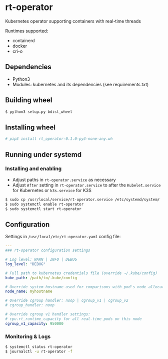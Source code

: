 # rt-operator

Kubernetes operator supporting containers with real-time threads

Runtimes supported:
- containerd
- docker
- cri-o

## Dependencies
- Python3
- Modules: kubernetes and its dependencies (see requirements.txt)

## Building wheel
```bash
$ python3 setup.py bdist_wheel
```

## Installing wheel
```bash
# pip3 install rt_operator-0.1.0-py3-none-any.wh
```

## Running under systemd
### Installing and enabling
- Adjust paths in `rt-operator.service` as necessary
- Adjust `After` setting in `rt-operator.service` to after the `Kubelet.service` for Kubernetes or `k3s.service` for K3S

```bash
$ sudo cp /usr/local/service/rt-operator.service /etc/systemd/system/
$ sudo systemctl enable rt-operator
$ sudo systemctl start rt-operator
```

## Configuration
Settings in `/usr/local/etc/rt-operator.yaml` config file:
```yaml
---
### rt-operator configuration settings

# Log level: WARN | INFO | DEBUG 
log_level: "DEBUG"

# Full path to kubernetes credentials file (override ~/.kube/config)
kube_path: /path/to/.kube/config

# Override system hostname used for comparisons with pod's node allocation
node_name: myhostname

# Override cgroup handler: noop | cgroup_v1 | cgroup_v2
# cgroup_handler: noop

# Override cgroup v1 handler settings:
# cpu.rt_runtime_capacity for all real-time pods on this node
cgroup_v1_capacity: 950000
```

### Monitoring & Logs
```bash
$ systemctl status rt-operator
$ journalctl -u rt-operator -f
```
